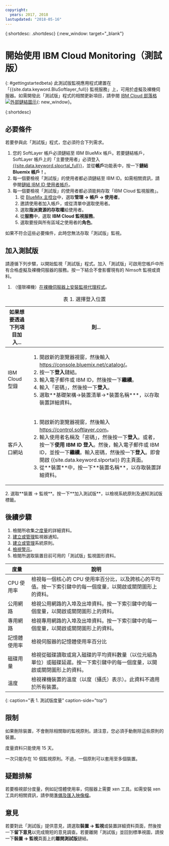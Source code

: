 ```yaml
---
copyright:
  years: 2017, 2018
lastupdated: "2018-05-16"
---
```


{:shortdesc: .shortdesc}
{:new_window: target="_blank"}
# 開始使用 IBM Cloud Monitoring（測試版）

{: #gettingstartedbeta}
此測試版監視應用程式建置在「{{site.data.keyword.BluSoftlayer_full}} 監視服務」上，可用於虛擬及裸機伺服器。如需開發此「測試版」程式的相關更新項目，請參閱 [IBM Cloud 部落格 ![外部鏈結圖示](../../icons/launch-glyph.svg "外部鏈結圖示")](https://www.ibm.com/blogs/bluemix/2017/12/beta-release-new-vsi-monitoring-tool-ibm-cloud/){: new_window}。

{:shortdesc}

## 必要條件

若要參與此「測試版」程式，您必須符合下列需求。
1. 您的 SoftLayer 帳戶必須鏈結至 IBM BlueMix 帳戶。若要鏈結帳戶，SoftLayer 帳戶上的「主要使用者」必須登入 [{{site.data.keyword.slportal_full}}](https://control.softlayer.com)，並從**帳戶**功能表中，按一下**鏈結 Bluemix 帳戶！**。
2. 每一個要檢視「測試版」的使用者都必須鏈結至 IBM ID。如需相關資訊，請參閱[鏈結 IBM ID 使用者帳戶](../../account/softlayerlink.html#link_customer_accounts)。
3. 每一個要檢視「測試版」的使用者都必須能夠存取「IBM Cloud 監視服務」。 
   1. 從 [BlueMix 主控台](https://console.bluemix.net)中，選取**管理 -> 帳戶 -> 使用者**。
   2. 邀請使用者加入帳戶，或從清單中選取使用者。
   3. 選取**指派資源的存取權**給使用者。
   4. 從**服務**中，選取 **IBM Cloud 監視服務**。 
   5. 選取要授與所有區域之使用者的**角色**。

如果不符合這些必要條件，此時您無法存取「測試版」監視。


## 加入測試版 

請遵循下列步驟，以開始監視「測試版」程式。加入「測試版」可啟用您帳戶中所有合格虛擬及裸機伺服器的服務。按一下結合不會影響現有的 Nimsoft 監視或資料。
1. （僅限裸機）[在裸機伺服器上安裝監視代理程式](install_observer.html)。 
<table>
   <CAPTION>表 1. 選擇登入位置</CAPTION>
   <THEAD>
   <TR>
   <th>如果想要透過下列項目加入...</th>
   <th>則...</th>
   </TR>
   </THEAD>
   <TBODY>
   <tr>
   <td>IBM Cloud 型錄</td>
   <td>
   <ol>
   <li>開啟新的瀏覽器視窗，然後輸入 <a href="https://console.bluemix.net/catalog/">https://console.bluemix.net/catalog/</a>。</li>
   <li>按一下<b>登入</b>鏈結。</li>
   <li>輸入電子郵件或 IBM ID，然後按一下<b>繼續</b>。</li>
   <li>輸入「密碼」，然後按一下<b>登入</b>。</li>
   <li>選取**基礎架構->裝置清單->*裝置名稱***，以存取裝置詳細資料。</li>
   </ol>
   </td>
   </tr>
   <tr>
   <td>客戶入口網站</td>
   <td>
   <ol>
   <li>開啟新的瀏覽器視窗，然後輸入 <a href="https://control.softlayer.com">https://control.softlayer.com</a>。</li>
   <li>輸入使用者名稱及「密碼」，然後按一下<b>登入</b>。或者，按一下<b>使用 IBM ID 登入</b>。然後，輸入電子郵件或 IBM ID，並按一下<b>繼續</b>。輸入密碼，然後按一下<b>登入</b>。即會開啟 {{site.data.keyword.slportal}} 的主頁面。</li>
     <li>從**裝置**中，按一下**裝置名稱**，以存取裝置詳細資料。</li>
   </ol>
   </td>
   </tr>
   </TBODY>
  </table>
2. 選取**裝置 -> 監視**。按一下**加入測試版**，以檢視系統原則及通知測試版標籤。

## 後續步驟
1. 檢閱所收集之[度量](metrics.html)的詳細資料。
2. [建立或管理](create_notification.html)監視器通知。
3. [建立或管理](create_policy.html)系統原則。
4. [檢視警示](view_alerts.html)。
5. 檢閱所選取裝置目前可用的「測試版」監視圖形資料。

|              度量                                         |  說明                                               |
| --------------------------------------------------------- | --------------------------------------------------- |
|CPU 使用率                                                 |   檢視每一個核心的 CPU 使用率百分比，以及跨核心的平均值。按一下索引鍵中的每一個度量，以開啟或關閉圖形上的資料。
|公用網路                                                   |   檢視公用網路的入埠及出埠資料。按一下索引鍵中的每一個度量，以開啟或關閉圖形上的資料。|
|專用網路                                                   |   檢視專用網路的入埠及出埠資料。按一下索引鍵中的每一個度量，以開啟或關閉圖形上的資料。|
|記憶體使用率      | 檢視伺服器的記憶體使用率百分比    |
|磁碟用量    | 檢視從磁碟讀取或寫入磁碟的平均資料數量（以位元組為單位）或磁碟延遲。按一下索引鍵中的每一個度量，以開啟或關閉圖形上的資料。|
|溫度                                                 |檢視裸機裝置的溫度（以度（攝氏）表示）。此資料不適用於所有裝置。
{: caption="表 1. 測試版度量" caption-side="top"}   

## 限制 
如果刪除裝置，不會刪除相關聯的監視原則。請注意，您必須手動刪除這些原則的裝置。

度量資料只能使用 15 天。

一次只能存在 10 個監視原則。不過，一個原則可以套用至多個裝置。

## 疑難排解
若要檢視部分度量，例如記憶體使用率，伺服器上需要 xen 工具。如需安裝 xen 工具的相關資訊，請參閱[準備及匯入映像檔](../image-templates/import-image.html#preparing-and-importing-images)。

## 意見 
若要對此「測試版」提供意見，請選取**裝置 -> 監視**或裝置詳細資料頁面，然後按一下**留下意見**以完成簡短的意見調查。若要離開「測試版」並回到標準視圖，請按一下**裝置 -> 監視**頁面上的**離開測試版**鏈結。


